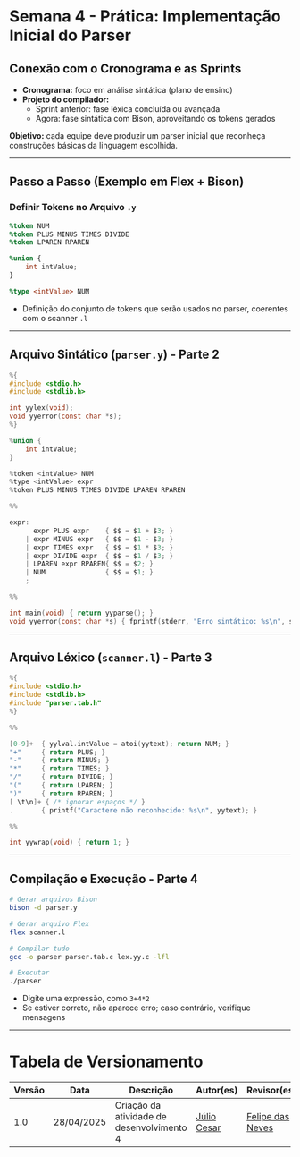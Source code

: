 # Semana 4 - Prática: Implementação Inicial do Parser

## Conexão com o Cronograma e as Sprints

- **Cronograma:** foco em análise sintática (plano de ensino)
- **Projeto do compilador:**
  - Sprint anterior: fase léxica concluída ou avançada
  - Agora: fase sintática com Bison, aproveitando os tokens gerados

**Objetivo:** cada equipe deve produzir um parser inicial que reconheça construções básicas da linguagem escolhida.

---

## Passo a Passo (Exemplo em Flex + Bison)

### Definir Tokens no Arquivo `.y`

```yacc
%token NUM
%token PLUS MINUS TIMES DIVIDE
%token LPAREN RPAREN

%union {
    int intValue;
}

%type <intValue> NUM
```

- Definição do conjunto de tokens que serão usados no parser, coerentes com o scanner `.l`

---

## Arquivo Sintático (`parser.y`) - Parte 2

```c
%{
#include <stdio.h>
#include <stdlib.h>

int yylex(void);
void yyerror(const char *s);
%}

%union {
    int intValue;
}

%token <intValue> NUM
%type <intValue> expr
%token PLUS MINUS TIMES DIVIDE LPAREN RPAREN

%%

expr:
      expr PLUS expr    { $$ = $1 + $3; }
    | expr MINUS expr   { $$ = $1 - $3; }
    | expr TIMES expr   { $$ = $1 * $3; }
    | expr DIVIDE expr  { $$ = $1 / $3; }
    | LPAREN expr RPAREN{ $$ = $2; }
    | NUM               { $$ = $1; }
    ;

%%

int main(void) { return yyparse(); }
void yyerror(const char *s) { fprintf(stderr, "Erro sintático: %s\n", s); }
```

---

## Arquivo Léxico (`scanner.l`) - Parte 3

```c
%{
#include <stdio.h>
#include <stdlib.h>
#include "parser.tab.h"
%}

%%

[0-9]+  { yylval.intValue = atoi(yytext); return NUM; }
"+"     { return PLUS; }
"-"     { return MINUS; }
"*"     { return TIMES; }
"/"     { return DIVIDE; }
"("     { return LPAREN; }
")"     { return RPAREN; }
[ \t\n]+ { /* ignorar espaços */ }
.       { printf("Caractere não reconhecido: %s\n", yytext); }

%%

int yywrap(void) { return 1; }
```

---

## Compilação e Execução - Parte 4

```bash
# Gerar arquivos Bison
bison -d parser.y

# Gerar arquivo Flex
flex scanner.l

# Compilar tudo
gcc -o parser parser.tab.c lex.yy.c -lfl

# Executar
./parser
```

- Digite uma expressão, como `3+4*2`
- Se estiver correto, não aparece erro; caso contrário, verifique mensagens

---

# Tabela de Versionamento 

| Versão | Data       | Descrição                           | Autor(es) | Revisor(es) |
|--------|------------|-------------------------------------|-----------|-------------|
| 1.0    | 28/04/2025 | Criação da atividade de desenvolvimento 4        | [Júlio Cesar](https://github.com/Julio1099) | [Felipe das Neves](https://github.com/FelipeFreire-gf) |

